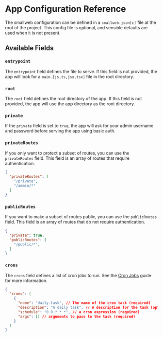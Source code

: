 # App Configuration Reference

The smallweb configuration can be defined in a `smallweb.json[c]` file at the root of the project. This config file is optional, and sensible defaults are used when it is not present.

## Available Fields

### `entrypoint`

The `entrypoint` field defines the file to serve. If this field is not provided, the app will look for a `main.[js,ts,jsx,tsx]` file in the root directory.

### `root`

The `root` field defines the root directory of the app. If this field is not provided, the app will use the app directory as the root directory.

### `private`

If the `private` field is set to `true`, the app will ask for your admin username and password before serving the app using basic auth.

### `privateRoutes`

If you only want to protect a subset of routes, you can use the `privateRoutes` field. This field is an array of routes that require authentication.

```json
{
  "privateRoutes": [
    "/private",
    "/admin/*"
  ]
}
```

### `publicRoutes`

If you want to make a subset of routes public, you can use the `publicRoutes` field. This field is an array of routes that do not require authentication.

```json
{
  "private": true,
  "publicRoutes": [
    "/public/*",
  ]
}
```

### `crons`

The `crons` field defines a list of cron jobs to run. See the [Cron Jobs](../guides/cron.md) guide for more information.

```json
{
  "crons": [
    {
      "name": "daily-task", // The name of the cron task (required)
      "description": "A daily task", // A description for the task (optional)
      "schedule": "0 0 * * *", // a cron expression (required)
      "args": [] // arguments to pass to the task (required)
    }
  ]
}
```
